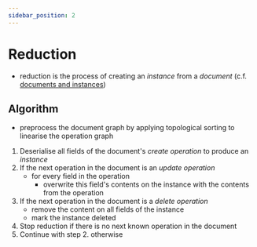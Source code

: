 ```yaml
---
sidebar_position: 2
---
```


# Reduction

- reduction is the process of creating an _instance_ from a _document_ (c.f. [documents and instances](/docs/reading-data/documents-instances))

## Algorithm

- preprocess the document graph by applying topological sorting to linearise the operation graph

1. Deserialise all fields of the document's _create operation_ to produce an _instance_
2. If the next operation in the document is an _update operation_
   - for every field in the operation
     - overwrite this field's contents on the instance with the contents from the operation
3. If the next operation in the document is a _delete operation_
   - remove the content on all fields of the instance
   - mark the instance deleted
4. Stop reduction if there is no next known operation in the document
5. Continue with step 2. otherwise
